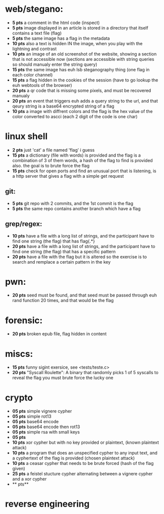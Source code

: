 # web/stegano:
- **5 pts** a comment in the html code (inspect)
- **5 pts** image displayed in an article is stored in a directory that itself contains a text file (flag)
- **5 pts** the same image has a flag in the metadata
- **10 pts** also a text is hidden IN the image, when you play with the lightning and contrast
- **10 pts** an image of an old screenshot of the website, showing a section that is not accessible now (sections are accessible with string queries so should manualy enter the string query)
- **15 pts** the same image has euh lsb steganography thing (one flag in each color channel)
- **15 pts** a flag hidden in the cookies of the session (have to go lookup the euh webtools of the browser)
- **20 pts** a qr code that is missing some pixels, and must be recovered manualy
- **20 pts** an event that triggers euh adds a query string to the url, and that qeury string is a base64 encrypted string of a flag
- **10 pts** a image with diffrent colors and the flag is the hex value of the color converted to ascci (each 2 digit of the code is one char)

# linux shell
- **2 pts** just 'cat' a file named 'flag' i guess
- **15 pts** a dictionary (file with words) is provided and the flag is a combination of 3 of them words, a hash of the flag to find is provided also. the goal is to brute force the flag
- **15 pts** check for open ports and find an unusual port that is listening, is a http server that gives a flag with a simple get request

## git:
- **5 pts** git repo with 2 commits, and the 1st commit is the flag
- **5 pts** the same repo contains another branch which have a flag

## grep/regex:
- **10 pts** have a file with a long list of strings, and the participant have to find one string (the flag) that has flag{.*}
- **20 pts** have a file with a long list of strings, and the participant have to find one string (the flag) that has a specific pattern
- **20 pts** have a file with the flag but it is altered so the exercise is to search and remplace a certain pattern in the key

# pwn:
- **20 pts** seed must be found, and that seed must be passed through euh rand function 20 times, and that would be the flag

# forensic:
- **20 pts** broken epub file, flag hidden in content

# miscs:
- **15 pts** funny sigint exersice, see <tests/teste.c>
- **20 pts** "Syscall Roulette": A binary that randomly picks 1 of 5 syscalls to reveal the flag you must brute force the lucky one

# crypto
- **05 pts** simple vignere cypher
- **05 pts** simple rot13
- **05 pts** base64 encode
- **05 pts** base64 encode then rot13
- **05 pts** simple rsa with small keys
- **05 pts** 
- **10 pts** xor cypher but with no key provided or plaintext, (known plaintext attack)
- **10 pts** a program that does an unspecified cypher to any input text, and a cyphertext of the flag is provided (chosen plaintext attack)
- **10 pts** a ceasar cypher that needs to be brute forced (hash of the flag given)
- **25 pts** a feistel stucture cypher alternating between a vignere cypher and a xor cypher
- ** pts**

# reverse engineering
